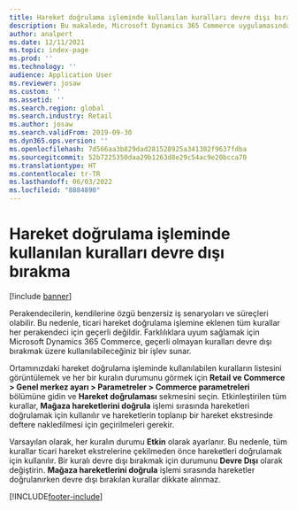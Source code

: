 ```yaml
---
title: Hareket doğrulama işleminde kullanılan kuralları devre dışı bırakma
description: Bu makalede, Microsoft Dynamics 365 Commerce uygulamasındaki hareket doğrulama kurallarını devre dışı bırakma işlevi açıklanmaktadır.
author: analpert
ms.date: 12/11/2021
ms.topic: index-page
ms.prod: ''
ms.technology: ''
audience: Application User
ms.reviewer: josaw
ms.custom: ''
ms.assetid: ''
ms.search.region: global
ms.search.industry: Retail
ms.author: josaw
ms.search.validFrom: 2019-09-30
ms.dyn365.ops.version: ''
ms.openlocfilehash: 7d566aa3b829dad281528925a341382f9637fdba
ms.sourcegitcommit: 52b7225350daa29b1263d8e29c54ac9e20bcca70
ms.translationtype: HT
ms.contentlocale: tr-TR
ms.lasthandoff: 06/03/2022
ms.locfileid: "8884890"
---
```

# <a name="disable-rules-used-in-the-transaction-validation-process"></a>Hareket doğrulama işleminde kullanılan kuralları devre dışı bırakma

[!include [banner](../includes/banner.md)]

Perakendecilerin, kendilerine özgü benzersiz iş senaryoları ve süreçleri olabilir. Bu nedenle, ticari hareket doğrulama işlemine eklenen tüm kurallar her perakendeci için geçerli değildir. Farklılıklara uyum sağlamak için Microsoft Dynamics 365 Commerce, geçerli olmayan kuralları devre dışı bırakmak üzere kullanılabileceğiniz bir işlev sunar.

Ortamınızdaki hareket doğrulama işleminde kullanılabilen kuralların listesini görüntülemek ve her bir kuralın durumunu görmek için **Retail ve Commerce \> Genel merkez ayarı \> Parametreler \> Commerce parametreleri** bölümüne gidin ve **Hareket doğrulaması** sekmesini seçin. Etkinleştirilen tüm kurallar, **Mağaza hareketlerini doğrula** işlemi sırasında hareketleri doğrulamak için kullanılır ve hareketlerin toplanıp bir hareket ekstresinde deftere nakledilmesi için geçirilmeleri gerekir.

Varsayılan olarak, her kuralın durumu **Etkin** olarak ayarlanır. Bu nedenle, tüm kurallar ticari hareket ekstrelerine çekilmeden önce hareketleri doğrulamak için kullanılır. Bir kuralı devre dışı bırakmak için durumunu **Devre Dışı** olarak değiştirin. **Mağaza hareketlerini doğrula** işlemi sırasında hareketler doğrulanırken devre dışı bırakılan kurallar dikkate alınmaz.

[!INCLUDE[footer-include](../includes/footer-banner.md)]
